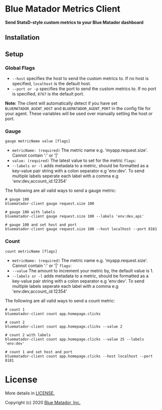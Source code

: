 # Blue Matador Metrics Client

**Send StatsD-style custom metrics to your Blue Matador dashboard** 

## Installation


## Setup


### Global Flags
  * `--host` specifies the host to send the custom metrics to. If no host is specified, `localhost` is the default host.
  * `--port or -p` specifies the port to send the custom metrics to. If no port is specified, `8767` is the default port. 


**Note:** The client will automatically detect if you have set `BLUEMATADOR_AGENT_HOST` and `BLUEMATADOR_AGENT_PORT` in the config file for your agent. These variables will be used over manually setting the host or port.   

### Gauge
`gauge metricName value [flags]`
  * `metricName: (required)` The metric name e.g. 'myapp.request.size'. Cannot contain ':' or '|'
  * `value: (required)` The latest value to set for the metric
  `flags`: 
  * `--labels or -l` adds metadata to a metric, should be formatted as a key-value pair string with a colon separator e.g 'env:dev'. To send multiple labels seperate each label with a comma e.g 'env:dev,account_id:12354'

The following are all valid ways to send a gauge metric:

```
# gauge 100
bluematador-client gauge request.size 100

# gauge 100 with labels
bluematador-client gauge request.size 100 --labels 'env:dev,api'

# gauge 100 and set host and port 
bluematador-client gauge request.size 100 --host localhost --port 8181

```

### Count
`count metricName [flags]`
  * `metricName: (required)` The metric name e.g. 'myapp.request.size'. Cannot contain ':' or '|'
  `flags`: 
  * `--value` The amount to increment your metric by, the default value is 1.
  * `--labels or -l` adds metadata to a metric, should be formatted as a key-value pair string with a colon separator e.g 'env:dev'. To send multiple labels seperate each label with a comma e.g 'env:dev,account_id:12354'

The following are all valid ways to send a count metric:

```
# count 1
bluematador-client count app.homepage.clicks

# count 2
bluematador-client count app.homepage.clicks --value 2

# count 2 with labels
bluematador-client count app.homepage.clicks --value 25 --labels 'env:dev'

# count 1 and set host and port
bluematador-client count app.homepage.clicks --host localhost --port 8181

```


# License

More details in [LICENSE.](https://github.com/bluematador/bluematador-metrics-client-go/blob/master/LICENSE)

Copyright (c) 2020 [Blue Matador, Inc.](https://www.bluematador.com/)
